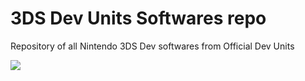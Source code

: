 # 3DS Dev Units Softwares repo
Repository of all Nintendo 3DS Dev softwares from Official Dev Units  

![](https://user-images.githubusercontent.com/60007836/228291096-ff5b6f92-eeff-42f5-9d44-dafbc05cdeef.png)
